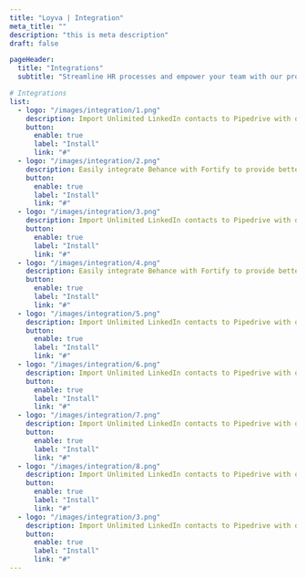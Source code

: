 ```yaml
---
title: "Loyva | Integration"
meta_title: ""
description: "this is meta description"
draft: false

pageHeader:
  title: "Integrations"
  subtitle: "Streamline HR processes and empower your team with our products. Effortlessly manage employee data, and more."

# Integrations
list:
  - logo: "/images/integration/1.png"
    description: Import Unlimited LinkedIn contacts to Pipedrive with one click and save hours on manually copy-pasting work.
    button:
      enable: true
      label: "Install"
      link: "#"
  - logo: "/images/integration/2.png"
    description: Easily integrate Behance with Fortify to provide better experience.
    button:
      enable: true
      label: "Install"
      link: "#" 
  - logo: "/images/integration/3.png"
    description: Import Unlimited LinkedIn contacts to Pipedrive with one click and save hours on manually copy-pasting work.
    button:
      enable: true
      label: "Install"
      link: "#"
  - logo: "/images/integration/4.png"
    description: Easily integrate Behance with Fortify to provide better experience.
    button:
      enable: true
      label: "Install"
      link: "#"
  - logo: "/images/integration/5.png"
    description: Import Unlimited LinkedIn contacts to Pipedrive with one click and save hours on manually copy-pasting work.
    button:
      enable: true
      label: "Install"
      link: "#"
  - logo: "/images/integration/6.png"
    description: Import Unlimited LinkedIn contacts to Pipedrive with one click and save hours on manually copy-pasting work.
    button:
      enable: true
      label: "Install"
      link: "#"
  - logo: "/images/integration/7.png"
    description: Import Unlimited LinkedIn contacts to Pipedrive with one click and save hours on manually copy-pasting work.
    button:
      enable: true
      label: "Install"
      link: "#"
  - logo: "/images/integration/8.png"
    description: Import Unlimited LinkedIn contacts to Pipedrive with one click and save hours on manually copy-pasting work.
    button:
      enable: true
      label: "Install"
      link: "#"
  - logo: "/images/integration/3.png"
    description: Import Unlimited LinkedIn contacts to Pipedrive with one click and save hours on manually copy-pasting work.
    button:
      enable: true
      label: "Install"
      link: "#"
---
```


